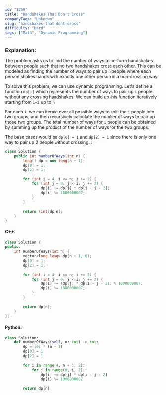 ```yaml
---
id: "1259"
title: "Handshakes That Don't Cross"
companyTags: "Unknown"
slug: "handshakes-that-dont-cross"
difficulty: "Hard"
tags: ["Math", "Dynamic Programming"]
---
```


### Explanation:

The problem asks us to find the number of ways to perform handshakes between people such that no two handshakes cross each other. This can be modeled as finding the number of ways to pair up `n` people where each person shakes hands with exactly one other person in a non-crossing way.

To solve this problem, we can use dynamic programming. Let's define a function `dp[i]` which represents the number of ways to pair up `i` people without any crossing handshakes. We can build up this function iteratively starting from `i=2` up to `n`.

For each `i`, we can iterate over all possible ways to split the `i` people into two groups, and then recursively calculate the number of ways to pair up those two groups. The total number of ways for `i` people can be obtained by summing up the product of the number of ways for the two groups.

The base cases would be `dp[0] = 1` and `dp[2] = 1` since there is only one way to pair up 2 people without crossing.
:
```java
class Solution {
    public int numberOfWays(int n) {
        long[] dp = new long[n + 1];
        dp[0] = 1;
        dp[2] = 1;
        
        for (int i = 4; i <= n; i += 2) {
            for (int j = 0; j < i; j += 2) {
                dp[i] += dp[j] * dp[i - j - 2];
                dp[i] %= 1000000007;
            }
        }
        
        return (int)dp[n];
    }
}
```

#### C++:
```cpp
class Solution {
public:
    int numberOfWays(int n) {
        vector<long long> dp(n + 1, 0);
        dp[0] = 1;
        dp[2] = 1;
        
        for (int i = 4; i <= n; i += 2) {
            for (int j = 0; j < i; j += 2) {
                dp[i] += (dp[j] * dp[i - j - 2]) % 1000000007;
                dp[i] %= 1000000007;
            }
        }
        
        return dp[n];
    }
};
```

#### Python:
```python
class Solution:
    def numberOfWays(self, n: int) -> int:
        dp = [0] * (n + 1)
        dp[0] = 1
        dp[2] = 1
        
        for i in range(4, n + 1, 2):
            for j in range(0, i, 2):
                dp[i] += dp[j] * dp[i - j - 2]
                dp[i] %= 1000000007
        
        return dp[n]
```